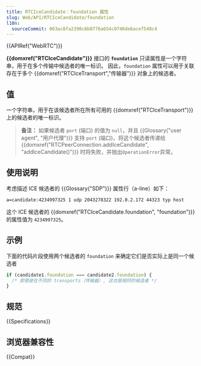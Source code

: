 ```yaml
---
title: RTCIceCandidate：foundation 属性
slug: Web/API/RTCIceCandidate/foundation
l10n:
  sourceCommit: 063ac8fa2390c6b8776a654c0746de6acef548c4
---
```


{{APIRef("WebRTC")}}

**{{domxref("RTCIceCandidate")}}** 接口的 **`foundation`** 只读属性是一个字符串，用于在多个传输中候选者的唯一标识。
因此，`foundation` 属性可以用于关联存在于多个 {{domxref("RTCIceTransport","传输器")}} 对象上的候选者。

## 值

一个字符串，用于在该候选者所在所有可用的 {{domxref("RTCIceTransport")}} 上的候选者的唯一标识。

> **备注：** 如果候选者 `port` (端口) 的值为 `null`，并且 {{Glossary("user agent", "用户代理")}} 支持 `port` (端口)，将这个候选者传递给 {{domxref("RTCPeerConnection.addIceCandidate", "addIceCandidate()")}} 时将失败，并抛出`OperationError`异常。

## 使用说明

考虑描述 ICE 候选者的 {{Glossary("SDP")}} 属性行（a-line）如下：

```plain
a=candidate:4234997325 1 udp 2043278322 192.0.2.172 44323 typ host
```

这个 ICE 候选者的 {{domxref("RTCIceCandidate.foundation", "foundation")}} 的属性值为 `4234997325`。

## 示例

下面的代码片段使用两个候选者的 `foundation` 来确定它们是否实际上是同一个候选者

```js
if (candidate1.foundation === candidate2.foundation) {
  /* 即使是在不同的 transports（传输器）, 这也是相同的候选者 */
}
```

## 规范

{{Specifications}}

## 浏览器兼容性

{{Compat}}
